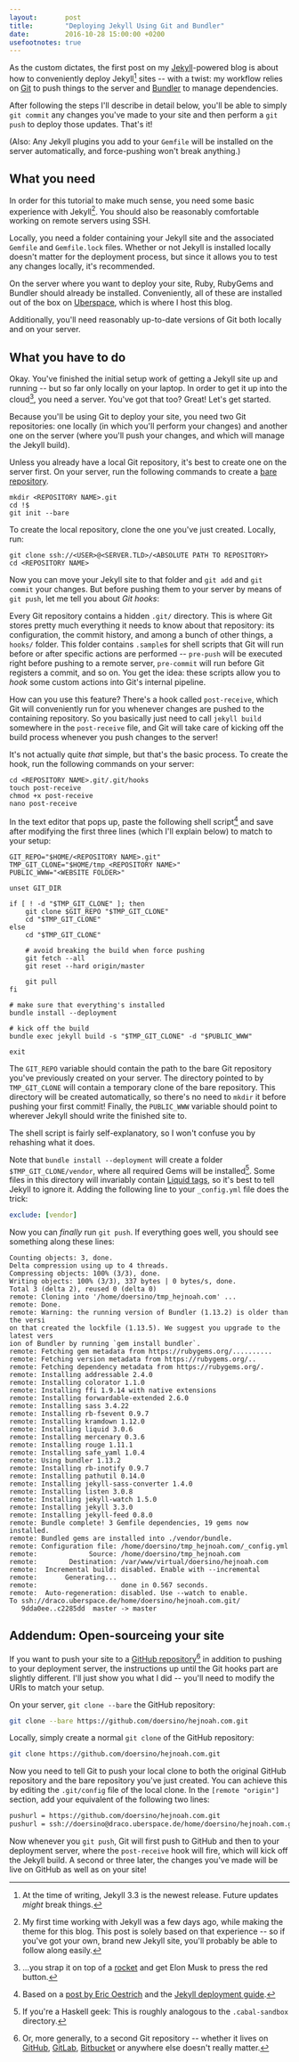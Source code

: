 ```yaml
---
layout:       post
title:        "Deploying Jekyll Using Git and Bundler"
date:         2016-10-28 15:00:00 +0200
usefootnotes: true
---
```

As the custom dictates, the first post on my [Jekyll](https://jekyllrb.com)-powered blog is about how to conveniently deploy Jekyll[^jekyllversion] sites -- with a twist: my workflow relies on [Git](https://git-scm.com) to push things to the server and [Bundler](http://bundler.io) to manage dependencies.

After following the steps I'll describe in detail below, you'll be able to simply `git commit` any changes you've made to your site and then perform a `git push` to deploy those updates. That's it!

(Also: Any Jekyll plugins you add to your `Gemfile` will be installed on the server automatically, and force-pushing won't break anything.)


## What you need

In order for this tutorial to make much sense, you need some basic experience with Jekyll[^makingthis]. You should also be reasonably comfortable working on remote servers using SSH.

Locally, you need a folder containing your Jekyll site and the associated `Gemfile` and `Gemfile.lock` files. Whether or not Jekyll is installed locally doesn't matter for the deployment process, but since it allows you to test any changes locally, it's recommended.

On the server where you want to deploy your site, Ruby, RubyGems and Bundler should already be installed. Conveniently, all of these are installed out of the box on [Uberspace](https://uberspace.de), which is where I host this blog.

Additionally, you'll need reasonably up-to-date versions of Git both locally and on your server.


## What you have to do

Okay. You've finished the initial setup work of getting a Jekyll site up and running -- but so far only locally on your laptop. In order to get it up into the cloud[^spacexmasterrace], you need a server. You've got that too? Great! Let's get started.

Because you'll be using Git to deploy your site, you need two Git repositories: one locally (in which you'll perform your changes) and another one on the server (where you'll push your changes, and which will manage the Jekyll build).

Unless you already have a local Git repository, it's best to create one on the server first. On your server, run the following commands to create a [bare repository](http://www.saintsjd.com/2011/01/what-is-a-bare-git-repository/).

```shell
mkdir <REPOSITORY NAME>.git
cd !$
git init --bare
```

To create the local repository, clone the one you've just created. Locally, run:

```shell
git clone ssh://<USER>@<SERVER.TLD>/<ABSOLUTE PATH TO REPOSITORY>
cd <REPOSITORY NAME>
```

Now you can move your Jekyll site to that folder and `git add` and `git commit` your changes. But before pushing them to your server by means of `git push`, let me tell you about *Git hooks*:

Every Git repository contains a hidden `.git/` directory. This is where Git stores pretty much everything it needs to know about that repository: its configuration, the commit history, and among a bunch of other things, a `hooks/` folder. This folder contains `.sample`s for shell scripts that Git will run before or after specific actions are performed -- `pre-push` will be executed right before pushing to a remote server, `pre-commit` will run before Git registers a commit, and so on. You get the idea: these scripts allow you to *hook* some custom actions into Git's internal pipeline.

How can you use this feature? There's a hook called `post-receive`, which Git will conveniently run for you whenever changes are pushed to the containing repository. So you basically just need to call `jekyll build` somewhere in the `post-receive` file, and Git will take care of kicking off the build process whenever you push changes to the server!

It's not actually quite *that* simple, but that's the basic process. To create the hook, run the following commands on your server:

```shell
cd <REPOSITORY NAME>.git/.git/hooks
touch post-receive
chmod +x post-receive
nano post-receive
```

In the text editor that pops up, paste the following shell script[^oestrich] and save after modifying the first three lines (which I'll explain below) to match to your setup:

```shell
GIT_REPO="$HOME/<REPOSITORY NAME>.git"
TMP_GIT_CLONE="$HOME/tmp_<REPOSITORY NAME>"
PUBLIC_WWW="<WEBSITE FOLDER>"

unset GIT_DIR

if [ ! -d "$TMP_GIT_CLONE" ]; then
    git clone $GIT_REPO "$TMP_GIT_CLONE"
    cd "$TMP_GIT_CLONE"
else
    cd "$TMP_GIT_CLONE"

    # avoid breaking the build when force pushing
    git fetch --all
    git reset --hard origin/master

    git pull
fi

# make sure that everything's installed
bundle install --deployment

# kick off the build
bundle exec jekyll build -s "$TMP_GIT_CLONE" -d "$PUBLIC_WWW"

exit
```

The `GIT_REPO` variable should contain the path to the bare Git repository you've previously created on your server. The directory pointed to by `TMP_GIT_CLONE` will contain a temporary clone of the bare repository. This directory will be created automatically, so there's no need to `mkdir` it before pushing your first commit! Finally, the `PUBLIC_WWW` variable should point to wherever Jekyll should write the finished site to.

The shell script is fairly self-explanatory, so I won't confuse you by rehashing what it does.

Note that `bundle install --deployment` will create a folder `$TMP_GIT_CLONE/vendor`, where all required Gems will be installed[^haskell]. Some files in this directory will invariably contain [Liquid tags](https://help.shopify.com/themes/liquid/tags), so it's best to tell Jekyll to ignore it. Adding the following line to your `_config.yml` file does the trick:

```yaml
exclude: [vendor]
```

Now you can *finally* run `git push`. If everything goes well, you should see something along these lines:

```text
Counting objects: 3, done.
Delta compression using up to 4 threads.
Compressing objects: 100% (3/3), done.
Writing objects: 100% (3/3), 337 bytes | 0 bytes/s, done.
Total 3 (delta 2), reused 0 (delta 0)
remote: Cloning into '/home/doersino/tmp_hejnoah.com' ...
remote: Done.
remote: Warning: the running version of Bundler (1.13.2) is older than the versi
on that created the lockfile (1.13.5). We suggest you upgrade to the latest vers
ion of Bundler by running `gem install bundler`.
remote: Fetching gem metadata from https://rubygems.org/..........
remote: Fetching version metadata from https://rubygems.org/..
remote: Fetching dependency metadata from https://rubygems.org/.
remote: Installing addressable 2.4.0
remote: Installing colorator 1.1.0
remote: Installing ffi 1.9.14 with native extensions
remote: Installing forwardable-extended 2.6.0
remote: Installing sass 3.4.22
remote: Installing rb-fsevent 0.9.7
remote: Installing kramdown 1.12.0
remote: Installing liquid 3.0.6
remote: Installing mercenary 0.3.6
remote: Installing rouge 1.11.1
remote: Installing safe_yaml 1.0.4
remote: Using bundler 1.13.2
remote: Installing rb-inotify 0.9.7
remote: Installing pathutil 0.14.0
remote: Installing jekyll-sass-converter 1.4.0
remote: Installing listen 3.0.8
remote: Installing jekyll-watch 1.5.0
remote: Installing jekyll 3.3.0
remote: Installing jekyll-feed 0.8.0
remote: Bundle complete! 3 Gemfile dependencies, 19 gems now installed.
remote: Bundled gems are installed into ./vendor/bundle.
remote: Configuration file: /home/doersino/tmp_hejnoah.com/_config.yml
remote:             Source: /home/doersino/tmp_hejnoah.com
remote:        Destination: /var/www/virtual/doersino/hejnoah.com
remote:  Incremental build: disabled. Enable with --incremental
remote:       Generating...
remote:                     done in 0.567 seconds.
remote:  Auto-regeneration: disabled. Use --watch to enable.
To ssh://draco.uberspace.de/home/doersino/hejnoah.com.git/
   9dda0ee..c2285dd  master -> master
```


## Addendum: Open-sourceing your site

If you want to push your site to a [GitHub repository](https://github.com/doersino/hejnoah.com)[^moregeneral] in addition to pushing to your deployment server, the instructions up until the Git hooks part are slightly different. I'll just show you what I did -- you'll need to modify the URIs to match your setup.

On your server, `git clone --bare` the GitHub repository:

```bash
git clone --bare https://github.com/doersino/hejnoah.com.git
```

Locally, simply create a normal `git clone` of the GitHub repository:

```bash
git clone https://github.com/doersino/hejnoah.com.git
```

Now you need to tell Git to push your local clone to both the original GitHub repository and the bare repository you've just created. You can achieve this by editing the `.git/config` file of the local clone. In the `[remote "origin"]` section, add your equivalent of the following two lines:

```diff
pushurl = https://github.com/doersino/hejnoah.com.git
pushurl = ssh://doersino@draco.uberspace.de/home/doersino/hejnoah.com.git/
```

Now whenever you `git push`, Git will first push to GitHub and then to your deployment server, where the `post-receive` hook will fire, which will kick off the Jekyll build. A second or three later, the changes you've made will be live on GitHub as well as on your site!




[^jekyllversion]: At the time of writing, Jekyll 3.3 is the newest release. Future updates *might* break things.
[^makingthis]: My first time working with Jekyll was a few days ago, while making the theme for this blog. This post is solely based on that experience -- so if you've got your own, brand new Jekyll site, you'll probably be able to follow along easily.
[^spacexmasterrace]: ...you strap it on top of a [rocket](https://www.youtube.com/watch?v=0qo78R_yYFA) and get Elon Musk to press the red button.
[^oestrich]: Based on a [post by Eric Oestrich](http://blog.oestrich.org/2012/08/jekyll-git-deployment-with-bundler/) and the [Jekyll deployment guide](https://jekyllrb.com/docs/deployment-methods/).
[^haskell]: If you're a Haskell geek: This is roughly analogous to the `.cabal-sandbox` directory.
[^moregeneral]: Or, more generally, to a second Git repository -- whether it lives on [GitHub](https://github.com), [GitLab](https://gitlab.com), [Bitbucket](https://bitbucket.org) or anywhere else doesn't really matter.
